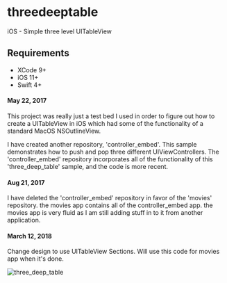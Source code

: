# threedeeptable

iOS - Simple three level UITableView

## Requirements

- XCode 9+
- iOS 11+
- Swift 4+

#### May 22, 2017
This project was really just a test bed I used in order to figure out how to create a UITableView in iOS which had some of the functionality of a standard MacOS NSOutlineView.

I have created another repository, 'controller_embed'. This sample demonstrates how to push and pop three different UIViewControllers. The 'controller_embed' repository incorporates all of the functionality of this 'three_deep_table' sample, and the code is more recent.

#### Aug 21, 2017

I have deleted the 'controller_embed' repository in favor of the 'movies' repository. the movies app contains all of the controller_embed app. the movies app is very fluid as I am still adding stuff in to it from another application.

#### March 12, 2018

Change design to use UITableView Sections. Will use this code for movies app when it's done.

![three_deep_table](https://user-images.githubusercontent.com/4106530/37745812-47af1b98-2d34-11e8-92a8-e1a00b0633dc.png)
